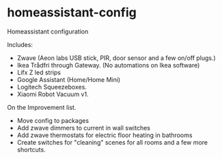 # homeassistant-config
Homeassistant configuration

Includes: 

- Zwave (Aeon labs USB stick, PIR, door sensor and a few on/off plugs.) 
- Ikea Trådfri through Gateway. (No automations on Ikea software) 
- Lifx Z led strips 
- Google Assistant (Home/Home Mini) 
- Logitech Squeezeboxes. 
- Xiaomi Robot Vacuum v1. 


On the Improvement list. 

- Move config to packages 
- Add zwave dimmers to current in wall switches 
- Add zwave thermostats for electric floor heating in bathrooms 
- Create switches for "cleaning" scenes for all rooms and a few more shortcuts. 



